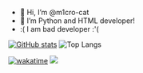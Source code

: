 - 👋 Hi, I’m @m1cro-cat
- 👀 I’m Python and HTML developer!
- :( I am bad developer :'(  

[![GitHub stats](https://github-readme-stats.vercel.app/api?username=m1cro-cat)](https://github.com/anuraghazra/github-readme-stats&bg_color=black,violet)
![Top Langs](https://github-readme-stats.vercel.app/api/top-langs/?username=m1cro-cat&layout=compact)

[![wakatime](https://wakatime.com/badge/user/07ff4dc7-e36d-4b1b-8438-082dea065b14.svg)](https://wakatime.com/@07ff4dc7-e36d-4b1b-8438-082dea065b14)
![](https://komarev.com/ghpvc/?username=m1cro-cat&style=flat)
